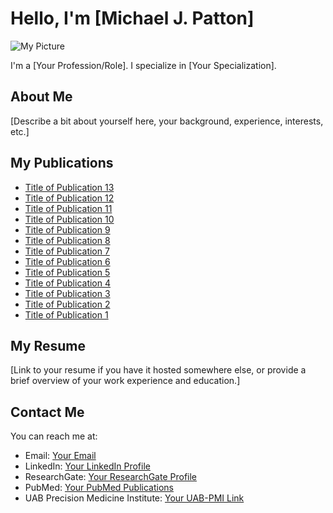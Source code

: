 # Hello, I'm [Michael J. Patton]

![My Picture](/headshot_photos/michaelpatton_professional_headshot.jpg)

I'm a [Your Profession/Role]. I specialize in [Your Specialization].

## About Me

[Describe a bit about yourself here, your background, experience, interests, etc.]

## My Publications

- [Title of Publication 13]()
- [Title of Publication 12](https://link-to-publication-2)
- [Title of Publication 11](https://link-to-publication-3)
- [Title of Publication 10](https://link-to-publication-2)
- [Title of Publication 9](https://link-to-publication-2)
- [Title of Publication 8](https://link-to-publication-2)
- [Title of Publication 7](https://link-to-publication-3)
- [Title of Publication 6](https://link-to-publication-2)
- [Title of Publication 5](https://link-to-publication-2)
- [Title of Publication 4](https://link-to-publication-2)
- [Title of Publication 3](https://pubmed.ncbi.nlm.nih.gov/29382731/)
- [Title of Publication 2](https://pubmed.ncbi.nlm.nih.gov/28369275/)
- [Title of Publication 1](https://pubmed.ncbi.nlm.nih.gov/27677792/)

## My Resume

[Link to your resume if you have it hosted somewhere else, or provide a brief overview of your work experience and education.]

## Contact Me

You can reach me at:

- Email: [Your Email](mjpatton@uab.edu)
- LinkedIn: [Your LinkedIn Profile](https://www.linkedin.com/in/michael-patton-uab-md-phd/)
- ResearchGate: [Your ResearchGate Profile](https://www.researchgate.net/profile/Michael_Patton9)
- PubMed: [Your PubMed Publications](https://pubmed.ncbi.nlm.nih.gov/?size=200&term=Patton+MJ&cauthor_id=36012406)
- UAB Precision Medicine Institute: [Your UAB-PMI Link](https://www.uab.edu/medicine/pmi/our-team)
